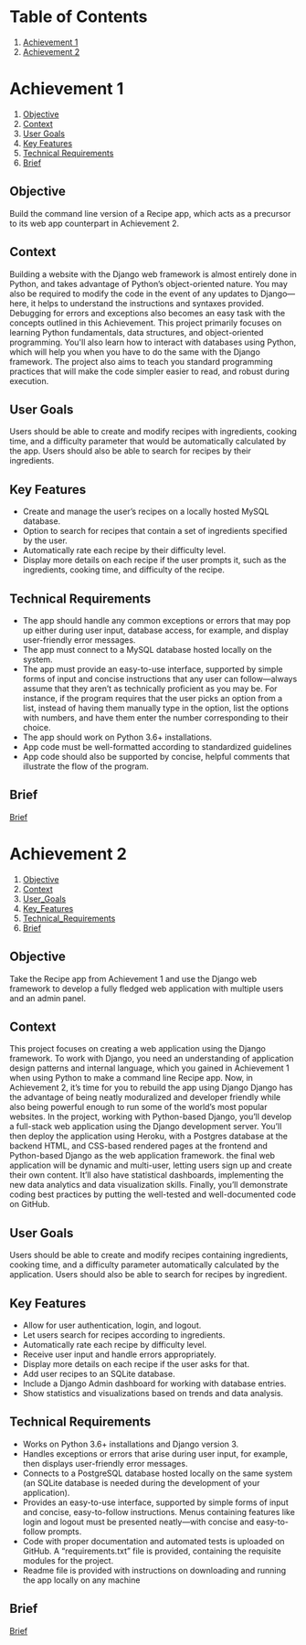 # Table of Contents

1. [Achievement 1](#achievement-1)
2. [Achievement 2](#achievement-2)

# Achievement 1
1. [Objective](#objective)
2. [Context](#context)
3. [User Goals](#user-goals)
4. [Key Features](#key-features)
5. [Technical Requirements](#technical-requirements)
6. [Brief](#brief)

## Objective
Build the command line version of a Recipe app, which acts as a precursor to its web app counterpart in Achievement 2.

## Context
Building a website with the Django web framework is almost entirely done in Python, and takes advantage of Python’s object-oriented nature. You may also be required to modify the code in the event of any updates to Django—here, it helps to understand the instructions and syntaxes provided. Debugging for errors and exceptions also becomes an easy task with the concepts outlined in this Achievement. This project primarily focuses on learning Python fundamentals, data structures, and object-oriented programming. You'll also learn how to interact with databases using Python, which will help you when you have to do the same with the Django framework. The project also aims to teach you standard programming practices that will make the code simpler easier to read, and robust during execution.

## User Goals
Users should be able to create and modify recipes with ingredients, cooking time, and a difficulty parameter that would be automatically calculated by the app. Users should also be able to search for recipes by their ingredients.

## Key Features
- Create and manage the user’s recipes on a locally hosted MySQL database.
- Option to search for recipes that contain a set of ingredients specified by the user.
- Automatically rate each recipe by their difficulty level.
- Display more details on each recipe if the user prompts it, such as the ingredients, cooking time, and difficulty of the recipe.

## Technical Requirements
- The app should handle any common exceptions or errors that may pop up either during user input, database access, for example, and display user-friendly error messages.
- The app must connect to a MySQL database hosted locally on the system.
- The app must provide an easy-to-use interface, supported by simple forms of input and concise instructions that any user can follow—always assume that they aren’t as technically proficient as you may be. For instance, if the program requires that the user picks an option from a list, instead of having them manually type in the option, list the options with numbers, and have them enter the number corresponding to their choice.
- The app should work on Python 3.6+ installations.
- App code must be well-formatted according to standardized guidelines
- App code should also be supported by concise, helpful comments that illustrate the flow of the program.

## Brief
[Brief](./ach1.pdf)

# Achievement 2
1. [Objective](#objective)
2. [Context](#context)
3. [User_Goals](#user-goals)
4. [Key_Features](#key-features)
5. [Technical_Requirements](#technical-requirements)
6. [Brief](#brief)

## Objective
Take the Recipe app from Achievement 1 and use the Django web framework to develop a fully fledged web application with multiple users and an admin panel.

## Context
This project focuses on creating a web application using the Django framework. To work with Django, you need an understanding of application design patterns and internal language, which you gained in Achievement 1 when using Python to make a command line Recipe app.
Now, in Achievement 2, it’s time for you to rebuild the app using Django Django has the advantage of being neatly moduralized and developer friendly while also being powerful enough to run some of the world’s most popular websites. 
In the project, working with Python-based Django, you’ll develop a full-stack web application using the Django development server. You’ll then deploy the application using Heroku, with a Postgres database at the backend HTML, and CSS-based rendered pages at the frontend and Python-based Django as the web application framework. 
the final web application will be dynamic and multi-user, letting users sign up and create their own content. It’ll also have statistical dashboards, implementing the new data analytics and data visualization skills. Finally, you’ll demonstrate coding best practices by putting the well-tested and well-documented code on GitHub.

## User Goals
Users should be able to create and modify recipes containing ingredients, cooking time, and a difficulty parameter automatically calculated by the application. Users should also be able to search for recipes by ingredient.

## Key Features
- Allow for user authentication, login, and logout.
- Let users search for recipes according to ingredients.
- Automatically rate each recipe by difficulty level.
- Receive user input and handle errors appropriately.
- Display more details on each recipe if the user asks for that.
- Add user recipes to an SQLite database.
- Include a Django Admin dashboard for working with database entries.
- Show statistics and visualizations based on trends and data analysis.

## Technical Requirements
- Works on Python 3.6+ installations and Django version 3.
- Handles exceptions or errors that arise during user input, for example, then displays user-friendly
error messages.
- Connects to a PostgreSQL database hosted locally on the same system (an SQLite database is
needed during the development of your application).
- Provides an easy-to-use interface, supported by simple forms of input and concise, easy-to-follow
instructions. Menus containing features like login and logout must be presented neatly—with
concise and easy-to-follow prompts.
- Code with proper documentation and automated tests is uploaded on GitHub. A
“requirements.txt” file is provided, containing the requisite modules for the project.
- Readme file is provided with instructions on downloading and running the app locally on any
machine

## Brief
[Brief](./ach2.pdf)